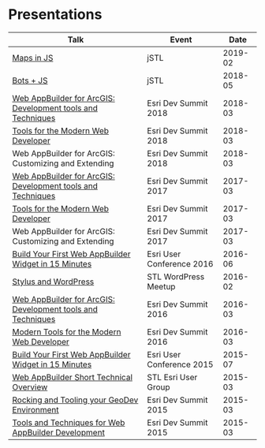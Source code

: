 # Presentations

| Talk  | Event | Date |
| ------------- | ------------- | ------------- |
| [Maps in JS](https://github.com/gavinr/presentations/tree/master/src/maps-in-js)  | jSTL  | 2019-02 |
| [Bots + JS](https://github.com/gavinr/presentations/tree/master/src/bots-js)  | jSTL  | 2018-05 |
| [Web AppBuilder for ArcGIS: Development tools and Techniques](https://github.com/gavinr/web-appbuilder-tools-techniques-dev-summit-2018)  | Esri Dev Summit 2018  | 2018-03 |
| [Tools for the Modern Web Developer](http://slides.com/joshpeterson/devsummit18#/)  | Esri Dev Summit 2018  | 2018-03 |
| Web AppBuilder for ArcGIS: Customizing and Extending  | Esri Dev Summit 2018  | 2018-03 |
| [Web AppBuilder for ArcGIS: Development tools and Techniques](https://github.com/gavinr/web-appbuilder-tools-techniques-dev-summit-2017)  | Esri Dev Summit 2017  | 2017-03 |
| [Tools for the Modern Web Developer](https://github.com/jpeterson/devsummit-2017-modern-tools)  | Esri Dev Summit 2017  | 2017-03 |
| Web AppBuilder for ArcGIS: Customizing and Extending  | Esri Dev Summit 2017  | 2017-03 |
| [Build Your First Web AppBuilder Widget in 15 Minutes](https://github.com/gavinr/presentations/tree/master/src/web-app-builder-build-your-first-widget-2016)  | Esri User Conference 2016  | 2016-06 |
| [Stylus and WordPress](http://gavinr.github.io/presentations/stylus-wordpress)  | STL WordPress Meetup  | 2016-02 |
| [Web AppBuilder for ArcGIS: Development tools and Techniques](https://github.com/gavinr/web-appbuilder-tools-techniques-dev-summit-2016)  | Esri Dev Summit 2016 | 2016-03 |
| [Modern Tools for the Modern Web Developer](https://github.com/jpeterson/devsummit-2016-modern-tools)  | Esri Dev Summit 2016  | 2016-03 |
| [Build Your First Web AppBuilder Widget in 15 Minutes](http://gavinr.github.io/presentations/web-app-builder-build-your-first-widget-2015/slides.pdf)  | Esri User Conference 2015  | 2015-07 |
|  [Web AppBuilder Short Technical Overview](http://gavinr.github.io/presentations/web-app-builder-short-overview/slides/)  | STL Esri User Group  | 2015-03 |
| [Rocking and Tooling your GeoDev Environment](http://jpeterson.github.io/devsummit-2015-geodev-environment)  | Esri Dev Summit 2015  | 2015-03 |
| [Tools and Techniques for Web AppBuilder Development](http://gavinr.github.io/web-appbuilder-tools-techniques-dev-summit-2015)  | Esri Dev Summit 2015  | 2015-03 |
